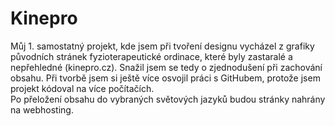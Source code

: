 # Kinepro

Můj 1. samostatný projekt, kde jsem při tvoření designu vycházel z grafiky původních stránek fyzioterapeutické ordinace, které byly zastaralé a nepřehledné (kinepro.cz). 
Snažil jsem se tedy o zjednodušení při zachování obsahu. Při tvorbě jsem si ještě více osvojil práci s GitHubem, protože jsem projekt kódoval na více počítačích.  
Po přeložení obsahu do vybraných světových jazyků budou stránky nahrány na webhosting. 
